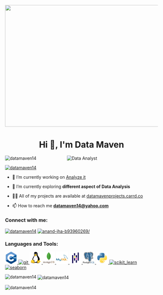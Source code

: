 <img src = "https://mir-s3-cdn-cf.behance.net/project_modules/max_1200/699e4762225981.5a89af14d87a9.gif" style = "width: 1200px; height: 400px;">
<h1 align="center">Hi 👋, I'm Data Maven</h1>
<img align="right" alt="Data Analyst" width="300" src="https://www.caxsol.com/assets/img/data-analysis.gif"

<p align="left"> <img src="https://komarev.com/ghpvc/?username=datamaven14&label=Profile%20views&color=0e75b6&style=flat" alt="datamaven14" /> </p>

<p align="left"> <a href="https://twitter.com/datamaven14" target="blank"><img src="https://img.shields.io/twitter/follow/datamaven14?logo=twitter&style=for-the-badge" alt="datamaven14" /></a> </p>

- 🔭 I’m currently working on [Analyze it](github.com/datamvaven14/analyzeit-it.git)

- 🌱 I’m currently exploring **different aspect of Data Analysis**

- 👨‍💻 All of my projects are available at [datamavenprojects.carrd.co](datamavenprojects.carrd.co)

- 📫 How to reach me **datamaven14@yahoo.com**

<h3 align="left">Connect with me:</h3>
<p align="left">
<a href="https://twitter.com/datamaven14" target="blank"><img align="center" src="https://raw.githubusercontent.com/rahuldkjain/github-profile-readme-generator/master/src/images/icons/Social/twitter.svg" alt="datamaven14" height="30" width="40" /></a>
<a href="https://linkedin.com/in/anand-jha-b93960269/" target="blank"><img align="center" src="https://raw.githubusercontent.com/rahuldkjain/github-profile-readme-generator/master/src/images/icons/Social/linked-in-alt.svg" alt="anand-jha-b93960269/" height="30" width="40" /></a>
</p>

<h3 align="left">Languages and Tools:</h3>
<p align="left"> <a href="https://www.w3schools.com/cpp/" target="_blank" rel="noreferrer"> <img src="https://raw.githubusercontent.com/devicons/devicon/master/icons/cplusplus/cplusplus-original.svg" alt="cplusplus" width="40" height="40"/> </a> <a href="https://git-scm.com/" target="_blank" rel="noreferrer"> <img src="https://www.vectorlogo.zone/logos/git-scm/git-scm-icon.svg" alt="git" width="40" height="40"/> </a> <a href="https://www.linux.org/" target="_blank" rel="noreferrer"> <img src="https://raw.githubusercontent.com/devicons/devicon/master/icons/linux/linux-original.svg" alt="linux" width="40" height="40"/> </a> <a href="https://www.mongodb.com/" target="_blank" rel="noreferrer"> <img src="https://raw.githubusercontent.com/devicons/devicon/master/icons/mongodb/mongodb-original-wordmark.svg" alt="mongodb" width="40" height="40"/> </a> <a href="https://www.mysql.com/" target="_blank" rel="noreferrer"> <img src="https://raw.githubusercontent.com/devicons/devicon/master/icons/mysql/mysql-original-wordmark.svg" alt="mysql" width="40" height="40"/> </a> <a href="https://pandas.pydata.org/" target="_blank" rel="noreferrer"> <img src="https://raw.githubusercontent.com/devicons/devicon/2ae2a900d2f041da66e950e4d48052658d850630/icons/pandas/pandas-original.svg" alt="pandas" width="40" height="40"/> </a> <a href="https://www.postgresql.org" target="_blank" rel="noreferrer"> <img src="https://raw.githubusercontent.com/devicons/devicon/master/icons/postgresql/postgresql-original-wordmark.svg" alt="postgresql" width="40" height="40"/> </a> <a href="https://www.python.org" target="_blank" rel="noreferrer"> <img src="https://raw.githubusercontent.com/devicons/devicon/master/icons/python/python-original.svg" alt="python" width="40" height="40"/> </a> <a href="https://scikit-learn.org/" target="_blank" rel="noreferrer"> <img src="https://upload.wikimedia.org/wikipedia/commons/0/05/Scikit_learn_logo_small.svg" alt="scikit_learn" width="40" height="40"/> </a> <a href="https://seaborn.pydata.org/" target="_blank" rel="noreferrer"> <img src="https://seaborn.pydata.org/_images/logo-mark-lightbg.svg" alt="seaborn" width="40" height="40"/> </a> </p>

<p><img align="left" src="https://github-readme-stats.vercel.app/api/top-langs?username=datamaven14&show_icons=true&locale=en&layout=compact" alt="datamaven14" /></p>

<p>&nbsp;<img align="center" src="https://github-readme-stats.vercel.app/api?username=datamaven14&show_icons=true&locale=en" alt="datamaven14" /></p>

<p><img align="center" src="https://github-readme-streak-stats.herokuapp.com/?user=datamaven14&" alt="datamaven14" /></p>

